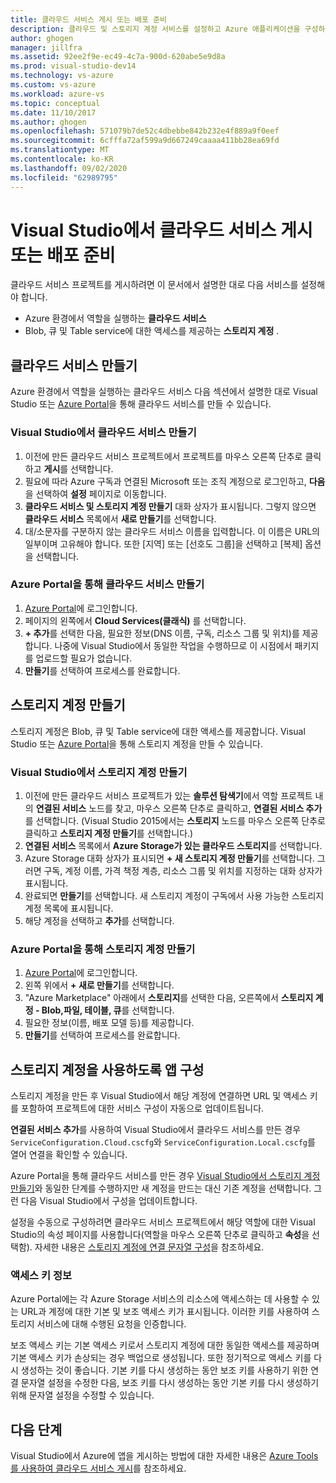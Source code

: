 ```yaml
---
title: 클라우드 서비스 게시 또는 배포 준비
description: 클라우드 및 스토리지 계정 서비스를 설정하고 Azure 애플리케이션을 구성하는 절차에 대해 알아봅니다.
author: ghogen
manager: jillfra
ms.assetid: 92ee2f9e-ec49-4c7a-900d-620abe5e9d8a
ms.prod: visual-studio-dev14
ms.technology: vs-azure
ms.custom: vs-azure
ms.workload: azure-vs
ms.topic: conceptual
ms.date: 11/10/2017
ms.author: ghogen
ms.openlocfilehash: 571079b7de52c4dbebbe842b232e4f889a9f0eef
ms.sourcegitcommit: 6cfffa72af599a9d667249caaaa411bb28ea69fd
ms.translationtype: MT
ms.contentlocale: ko-KR
ms.lasthandoff: 09/02/2020
ms.locfileid: "62989795"
---
```

# <a name="prepare-to-publish-or-deploy-a-cloud-service-from-visual-studio"></a>Visual Studio에서 클라우드 서비스 게시 또는 배포 준비

클라우드 서비스 프로젝트를 게시하려면 이 문서에서 설명한 대로 다음 서비스를 설정해야 합니다.

* Azure 환경에서 역할을 실행하는 **클라우드 서비스**
* Blob, 큐 및 Table service에 대한 액세스를 제공하는 **스토리지 계정** .

## <a name="create-a-cloud-service"></a>클라우드 서비스 만들기

Azure 환경에서 역할을 실행하는 클라우드 서비스 다음 섹션에서 설명한 대로 Visual Studio 또는 [Azure Portal](https://portal.azure.com/)을 통해 클라우드 서비스를 만들 수 있습니다.

### <a name="create-a-cloud-service-from-visual-studio"></a>Visual Studio에서 클라우드 서비스 만들기

1. 이전에 만든 클라우드 서비스 프로젝트에서 프로젝트를 마우스 오른쪽 단추로 클릭하고 **게시**를 선택합니다.
1. 필요에 따라 Azure 구독과 연결된 Microsoft 또는 조직 계정으로 로그인하고, **다음**을 선택하여 **설정** 페이지로 이동합니다.
1. **클라우드 서비스 및 스토리지 계정 만들기** 대화 상자가 표시됩니다. 그렇지 않으면 **클라우드 서비스** 목록에서 **새로 만들기**를 선택합니다.
1. 대/소문자를 구분하지 않는 클라우드 서비스 이름을 입력합니다. 이 이름은 URL의 일부이며 고유해야 합니다. 또한 [지역] 또는 [선호도 그룹]을 선택하고 [복제] 옵션을 선택합니다.

### <a name="create-a-cloud-service-through-the-azure-portal"></a>Azure Portal을 통해 클라우드 서비스 만들기

1. [Azure Portal](https://portal.azure.com/)에 로그인합니다.
1. 페이지의 왼쪽에서 **Cloud Services(클래식)** 를 선택합니다.
1. **+ 추가**를 선택한 다음, 필요한 정보(DNS 이름, 구독, 리소스 그룹 및 위치)를 제공합니다. 나중에 Visual Studio에서 동일한 작업을 수행하므로 이 시점에서 패키지를 업로드할 필요가 없습니다.
1. **만들기**를 선택하여 프로세스를 완료합니다.

## <a name="create-a-storage-account"></a>스토리지 계정 만들기

스토리지 계정은 Blob, 큐 및 Table service에 대한 액세스를 제공합니다. Visual Studio 또는 [Azure Portal](https://portal.azure.com/)을 통해 스토리지 계정을 만들 수 있습니다.

### <a name="create-a-storage-account-from-visual-studio"></a>Visual Studio에서 스토리지 계정 만들기

1. 이전에 만든 클라우드 서비스 프로젝트가 있는 **솔루션 탐색기**에서 역할 프로젝트 내의 **연결된 서비스** 노드를 찾고, 마우스 오른쪽 단추로 클릭하고, **연결된 서비스 추가**를 선택합니다. (Visual Studio 2015에서는 **스토리지** 노드를 마우스 오른쪽 단추로 클릭하고 **스토리지 계정 만들기**를 선택합니다.)
1. **연결된 서비스** 목록에서 **Azure Storage가 있는 클라우드 스토리지**를 선택합니다.
1. Azure Storage 대화 상자가 표시되면 **+ 새 스토리지 계정 만들기**를 선택합니다. 그러면 구독, 계정 이름, 가격 책정 계층, 리소스 그룹 및 위치를 지정하는 대화 상자가 표시됩니다.
1. 완료되면 **만들기**를 선택합니다. 새 스토리지 계정이 구독에서 사용 가능한 스토리지 계정 목록에 표시됩니다.
1. 해당 계정을 선택하고 **추가**를 선택합니다.

### <a name="create-a-storage-account-through-the-azure-portal"></a>Azure Portal을 통해 스토리지 계정 만들기

1. [Azure Portal](https://portal.azure.com/)에 로그인합니다.
1. 왼쪽 위에서 **+ 새로 만들기**를 선택합니다.
1. &quot;Azure Marketplace&quot; 아래에서 **스토리지**를 선택한 다음, 오른쪽에서 **스토리지 계정 - Blob,파일, 테이블, 큐**를 선택합니다.
1. 필요한 정보(이름, 배포 모델 등)를 제공합니다.
1. **만들기**를 선택하여 프로세스를 완료합니다.

## <a name="configure-your-app-to-use-the-storage-account"></a>스토리지 계정을 사용하도록 앱 구성

스토리지 계정을 만든 후 Visual Studio에서 해당 계정에 연결하면 URL 및 액세스 키를 포함하여 프로젝트에 대한 서비스 구성이 자동으로 업데이트됩니다.

**연결된 서비스 추가**를 사용하여 Visual Studio에서 클라우드 서비스를 만든 경우 `ServiceConfiguration.Cloud.cscfg`와 `ServiceConfiguration.Local.cscfg`를 열어 연결을 확인할 수 있습니다.

Azure Portal을 통해 클라우드 서비스를 만든 경우 [Visual Studio에서 스토리지 계정 만들기](#create-a-storage-account-from-visual-studio)와 동일한 단계를 수행하지만 새 계정을 만드는 대신 기존 계정을 선택합니다. 그런 다음 Visual Studio에서 구성을 업데이트합니다.

설정을 수동으로 구성하려면 클라우드 서비스 프로젝트에서 해당 역할에 대한 Visual Studio의 속성 페이지를 사용합니다(역할을 마우스 오른쪽 단추로 클릭하고 **속성**을 선택함). 자세한 내용은 [스토리지 계정에 연결 문자열 구성](vs-azure-tools-multiple-services-project-configurations.md#configuring-a-connection-string-for-a-storage-account)을 참조하세요.

### <a name="about-access-keys"></a>액세스 키 정보

Azure Portal에는 각 Azure Storage 서비스의 리소스에 액세스하는 데 사용할 수 있는 URL과 계정에 대한 기본 및 보조 액세스 키가 표시됩니다. 이러한 키를 사용하여 스토리지 서비스에 대해 수행된 요청을 인증합니다.

보조 액세스 키는 기본 액세스 키로서 스토리지 계정에 대한 동일한 액세스를 제공하며 기본 액세스 키가 손상되는 경우 백업으로 생성됩니다. 또한 정기적으로 액세스 키를 다시 생성하는 것이 좋습니다. 기본 키를 다시 생성하는 동안 보조 키를 사용하기 위한 연결 문자열 설정을 수정한 다음, 보조 키를 다시 생성하는 동안 기본 키를 다시 생성하기 위해 문자열 설정을 수정할 수 있습니다.

## <a name="next-steps"></a>다음 단계

Visual Studio에서 Azure에 앱을 게시하는 방법에 대한 자세한 내용은 [Azure Tools를 사용하여 클라우드 서비스 게시](vs-azure-tools-publishing-a-cloud-service.md)를 참조하세요.
